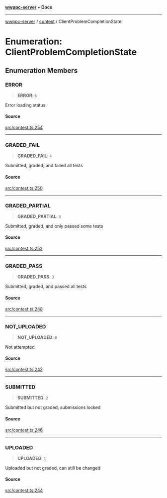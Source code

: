[**wwppc-server**](../../README.md) • **Docs**

***

[wwppc-server](../../modules.md) / [contest](../README.md) / ClientProblemCompletionState

# Enumeration: ClientProblemCompletionState

## Enumeration Members

### ERROR

> **ERROR**: `6`

Error loading status

#### Source

[src/contest.ts:254](https://github.com/WWPPC/WWPPC-server/blob/2f411756995c4ec8bd83114e0be6e407a493af19/src/contest.ts#L254)

***

### GRADED\_FAIL

> **GRADED\_FAIL**: `4`

Submitted, graded, and failed all tests

#### Source

[src/contest.ts:250](https://github.com/WWPPC/WWPPC-server/blob/2f411756995c4ec8bd83114e0be6e407a493af19/src/contest.ts#L250)

***

### GRADED\_PARTIAL

> **GRADED\_PARTIAL**: `5`

Submitted, graded, and only passed some tests

#### Source

[src/contest.ts:252](https://github.com/WWPPC/WWPPC-server/blob/2f411756995c4ec8bd83114e0be6e407a493af19/src/contest.ts#L252)

***

### GRADED\_PASS

> **GRADED\_PASS**: `3`

Submitted, graded, and passed all tests

#### Source

[src/contest.ts:248](https://github.com/WWPPC/WWPPC-server/blob/2f411756995c4ec8bd83114e0be6e407a493af19/src/contest.ts#L248)

***

### NOT\_UPLOADED

> **NOT\_UPLOADED**: `0`

Not attempted

#### Source

[src/contest.ts:242](https://github.com/WWPPC/WWPPC-server/blob/2f411756995c4ec8bd83114e0be6e407a493af19/src/contest.ts#L242)

***

### SUBMITTED

> **SUBMITTED**: `2`

Submitted but not graded, submissions locked

#### Source

[src/contest.ts:246](https://github.com/WWPPC/WWPPC-server/blob/2f411756995c4ec8bd83114e0be6e407a493af19/src/contest.ts#L246)

***

### UPLOADED

> **UPLOADED**: `1`

Uploaded but not graded, can still be changed

#### Source

[src/contest.ts:244](https://github.com/WWPPC/WWPPC-server/blob/2f411756995c4ec8bd83114e0be6e407a493af19/src/contest.ts#L244)
